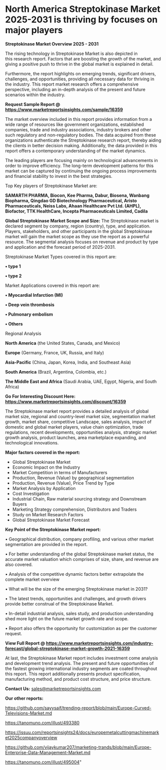  # North America Streptokinase Market 2025-2031 is thriving by focuses on major players

<Strong> Streptokinase Market Overview 2025 - 2031</strong>

The rising technology in Streptokinase Market is also depicted in this research report. Factors that are boosting the growth of the market, and giving a positive push to thrive in the global market is explained in detail.

Furthermore, the report highlights on emerging trends, significant drivers, challenges, and opportunities, providing all necessary data for thriving in the industry. This report market research offers a comprehensive perspective, including an in-depth analysis of the present and future scenarios within the industry.

<strong>Request Sample Report @ <a href=https://www.marketreportsinsights.com/sample/16359>https://www.marketreportsinsights.com/sample/16359</a></strong>

The market overview included in this report provides information from a wide range of resources like government organizations, established companies, trade and industry associations, industry brokers and other such regulatory and non-regulatory bodies. The data acquired from these organizations authenticate the Streptokinase research report, thereby aiding the clients in better decision making. Additionally, the data provided in this report offers a contemporary understanding of the market dynamics.

The leading players are focusing mainly on technological advancements in order to improve efficiency. The long-term development patterns for this market can be captured by continuing the ongoing process improvements and financial stability to invest in the best strategies.

Top Key players of Streptokinase Market are:

<strong>SAMARTH PHARMA, Biocon, Kee Pharma, Dabur, Biosena, Wanbang Biopharma, Qingdao GD Biotechnology Pharmaceutical, Aristo Pharmaceuticals, Neiss Labs, Ahaan Healthcare Pvt Ltd. (AHPL), Biofactor, TTK HealthCare, Incepta Pharmaceuticals Limited, Cadila</strong>

<strong><b>Global Streptokinase Market Scope and Size:</b></strong>
The Streptokinase market is declared segment by company, region (country), type, and application. Players, stakeholders, and other participants in the global Streptokinase market will gain the market scope as they use the report as a powerful resource. The segmental analysis focuses on revenue and product by type and application and the forecast period of 2025-2031.

Streptokinase Market Types covered in this report are:

<strong>• type 1

• type 2</strong>

Market Applications covered in this report are:

<strong>• Myocardial Infarction (MI)

• Deep vein thrombosis

• Pulmonary embolism

• Others</strong> 

Regional Analysis

<strong>North America</strong> (the United States, Canada, and Mexico)

<strong>Europe</strong> (Germany, France, UK, Russia, and Italy)

<strong>Asia-Pacific</strong> (China, Japan, Korea, India, and Southeast Asia)

<strong>South America</strong> (Brazil, Argentina, Colombia, etc.)

<strong>The Middle East and Africa</strong> (Saudi Arabia, UAE, Egypt, Nigeria, and South Africa)

<strong>Go For Interesting Discount Here: <a href=https://www.marketreportsinsights.com/discount/16359>https://www.marketreportsinsights.com/discount/16359</a></strong>

The Streptokinase market report provides a detailed analysis of global market size, regional and country-level market size, segmentation market growth, market share, competitive Landscape, sales analysis, impact of domestic and global market players, value chain optimization, trade regulations, recent developments, opportunities analysis, strategic market growth analysis, product launches, area marketplace expanding, and technological innovations.

<strong><b>Major factors covered in the report:</b></strong>
<ul>
  <li>Global Streptokinase Market </li>
  <li>Economic Impact on the Industry</li>
  <li>Market Competition in terms of Manufacturers</li>
  <li>Production, Revenue (Value) by geographical segmentation</li>
  <li>Production, Revenue (Value), Price Trend by Type</li>
  <li>Market Analysis by Application</li>
  <li>Cost Investigation</li>
  <li>Industrial Chain, Raw material sourcing strategy and Downstream Buyers</li>
  <li>Marketing Strategy comprehension, Distributors and Traders</li>
  <li>Study on Market Research Factors</li>
  <li>Global Streptokinase Market Forecast</li>
</ul>

<strong><b>Key Point of the Streptokinase Market report:</b></strong>

• Geographical distribution, company profiling, and various other market segmentation are provided in the report.

• For better understanding of the global Streptokinase market status, the accurate market valuation which comprises of size, share, and revenue are also covered.

• Analysis of the competitive dynamic factors better extrapolate the complete market overview

• What will be the size of the emerging Streptokinase market in 2031?

• The latest trends, opportunities and challenges, and growth drivers provide better construal of the Streptokinase Market.

• In-detail industrial analysis, sales study, and production understanding shed more light on the future market growth rate and scope.

• Report also offers the opportunity for customization as per the customer request.

<strong><b>View Full Report @ <a href=https://www.marketreportsinsights.com/industry-forecast/global-streptokinase-market-growth-2021-16359>https://www.marketreportsinsights.com/industry-forecast/global-streptokinase-market-growth-2021-16359</a></b></strong>


At last, the Streptokinase Market report includes investment come analysis and development trend analysis. The present and future opportunities of the fastest growing international industry segments are coated throughout this report. This report additionally presents product specification, manufacturing method, and product cost structure, and price structure.

<strong>Contact Us:</strong>
sales@marketreportsinsights.com

<strong>Our other reports:</strong>

<a href=https://github.com/sayysaif/trending-report/blob/main/Europe-Curved-Televisions-Market.md>https://github.com/sayysaif/trending-report/blob/main/Europe-Curved-Televisions-Market.md</a>

<a href=https://tanomuno.com/illust/493380>https://tanomuno.com/illust/493380</a>

<a href=https://issuu.com/reportsinsights24/docs/europemetalcuttingmachinemarket2025companyoverview>https://issuu.com/reportsinsights24/docs/europemetalcuttingmachinemarket2025companyoverview</a>

<a href=https://github.com/vijaykumar207/marketing-trands/blob/main/Europe-Enterprise-Data-Management-Market.md>https://github.com/vijaykumar207/marketing-trands/blob/main/Europe-Enterprise-Data-Management-Market.md</a>

<a href=https://tanomuno.com/illust/495004>https://tanomuno.com/illust/495004</a>"

